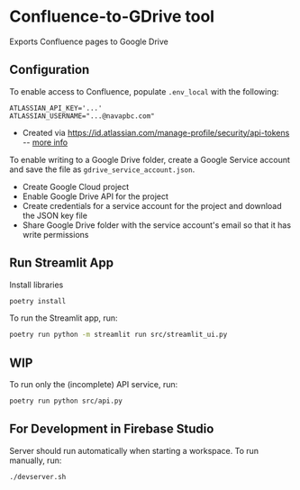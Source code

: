 # Confluence-to-GDrive tool

Exports Confluence pages to Google Drive

## Configuration

To enable access to Confluence, populate `.env_local` with the following:
```
ATLASSIAN_API_KEY='...'
ATLASSIAN_USERNAME="...@navapbc.com"
```
- Created via https://id.atlassian.com/manage-profile/security/api-tokens -- [more info](https://developer.atlassian.com/cloud/confluence/using-the-rest-api/#authentication)

To enable writing to a Google Drive folder, create a Google Service account and save the file as `gdrive_service_account.json`.
- Create Google Cloud project
- Enable Google Drive API for the project
- Create credentials for a service account for the project and download the JSON key file
- Share Google Drive folder with the service account's email so that it has write permissions

## Run Streamlit App

Install libraries
```sh
poetry install
```

To run the Streamlit app, run:
```sh
poetry run python -m streamlit run src/streamlit_ui.py
```

## WIP

To run only the (incomplete) API service, run:
```sh
poetry run python src/api.py
```

## For Development in Firebase Studio
Server should run automatically when starting a workspace. To run manually, run:
```sh
./devserver.sh
```

